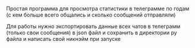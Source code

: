 Простая программа для просмотра статистики в телеграмме по годам (с кем больше всего общались и сколько сообщений отправляли)

Для работы нужно экспортировать данные всех чатов в телеграмм (только свои сообщения) в json файл и сохранить в директории py файла и написать свой никнэйм при запуске 
